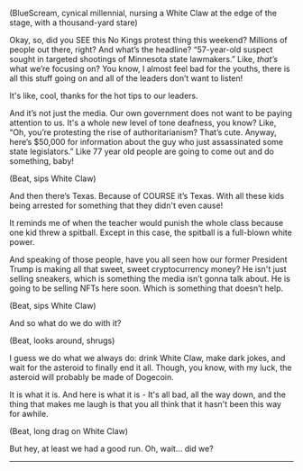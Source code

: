 (BlueScream, cynical millennial, nursing a White Claw at the edge of the stage, with a thousand-yard stare)

Okay, so, did you SEE this No Kings protest thing this weekend? Millions of people out there, right? And what’s the headline? “57-year-old suspect sought in targeted shootings of Minnesota state lawmakers.” Like, *that’s* what we’re focusing on? You know, I almost feel bad for the youths, there is all this stuff going on and all of the leaders don’t want to listen!

It's like, cool, thanks for the hot tips to our leaders. 

And it’s not just the media. Our own government does not want to be paying attention to us. It's a whole new level of tone deafness, you know? Like, “Oh, you’re protesting the rise of authoritarianism? That’s cute. Anyway, here’s $50,000 for information about the guy who just assassinated some state legislators.” Like 77 year old people are going to come out and do something, baby!

(Beat, sips White Claw)

And then there’s Texas. Because of COURSE it’s Texas. With all these kids being arrested for something that they didn't even cause!

It reminds me of when the teacher would punish the whole class because one kid threw a spitball. Except in this case, the spitball is a full-blown white power.

And speaking of those people, have you all seen how our former President Trump is making all that sweet, sweet cryptocurrency money? He isn't just selling sneakers, which is something the media isn’t gonna talk about. He is going to be selling NFTs here soon. Which is something that doesn’t help.

(Beat, sips White Claw)

And so what do we do with it?

(Beat, looks around, shrugs)

I guess we do what we always do: drink White Claw, make dark jokes, and wait for the asteroid to finally end it all. Though, you know, with my luck, the asteroid will probably be made of Dogecoin.

It is what it is. And here is what it is - It's all bad, all the way down, and the thing that makes me laugh is that you all think that it hasn't been this way for awhile.

(Beat, long drag on White Claw)

But hey, at least we had a good run. Oh, wait… did we?

---
